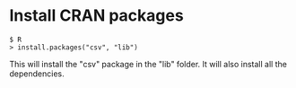 # Install CRAN packages



```
$ R
> install.packages("csv", "lib")
```

This will install the "csv" package in the "lib" folder. It will also install all the dependencies.


